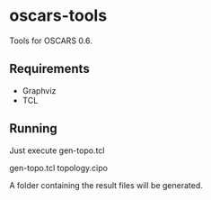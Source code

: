 # oscars-tools
Tools for OSCARS 0.6.

## Requirements

- Graphviz
- TCL

## Running

Just execute gen-topo.tcl

  gen-topo.tcl topology.cipo

A folder containing the result files will be generated.

